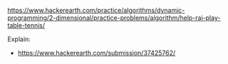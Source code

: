 https://www.hackerearth.com/practice/algorithms/dynamic-programming/2-dimensional/practice-problems/algorithm/help-raj-play-table-tennis/

Explain:

- https://www.hackerearth.com/submission/37425762/
